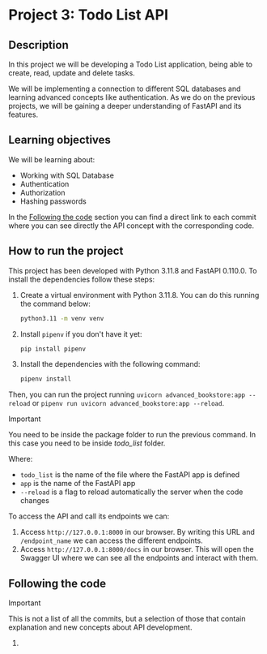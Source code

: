 # Project 3: Todo List API

## Description

In this project we will be developing a Todo List application, being able to create, read, update and delete tasks.

We will be implementing a connection to different SQL databases and learning advanced concepts like authentication. As we do on the 
previous projects, we will be gaining a deeper understanding of FastAPI and its features.

## Learning objectives

We will be learning about:
- Working with SQL Database
- Authentication
- Authorization
- Hashing passwords

In the [Following the code](#explanation) section you can find a direct link to each commit where you can see directly the API concept
with the corresponding code.

## How to run the project

This project has been developed with Python 3.11.8 and FastAPI 0.110.0. To install the dependencies follow these steps:

1. Create a virtual environment with Python 3.11.8. You can do this running the command below:
    
    ```bash
    python3.11 -m venv venv
    ```
2. Install `pipenv` if you don't have it yet:

    ```bash
    pip install pipenv
    ```
3. Install the dependencies with the following command:
     
    ```bash
    pipenv install
    ```

Then, you can run the project running `uvicorn advanced_bookstore:app --reload` or `pipenv run uvicorn advanced_bookstore:app --reload`.

> [!IMPORTANT]
> You need to be inside the package folder to run the previous command. In this case you need to be inside *todo_list* folder.


Where:
- `todo_list` is the name of the file where the FastAPI app is defined
- `app` is the name of the FastAPI app
- `--reload` is a flag to reload automatically the server when the code changes

To access the API and call its endpoints we can:

1. Access `http://127.0.0.1:8000` in our browser. By writing this URL and `/endpoint_name` we can access the different endpoints.
2. Access `http://127.0.0.1:8000/docs` in our browser. This will open the Swagger UI where we can see all the endpoints and interact with them.


<a name="explanation"></a>
## Following the code

> [!IMPORTANT]
> This is not a list of all the commits, but a selection of those that contain explanation and new concepts about API development.

1. 